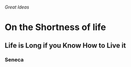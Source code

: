 ###### Great Ideas
# On the Shortness of life
## Life is Long if you Know How to Live it
### Seneca
